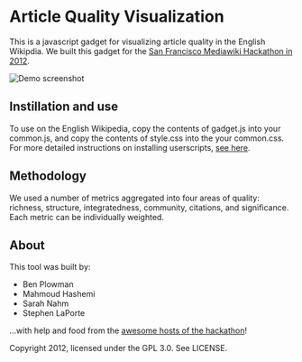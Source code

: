 # Article Quality Visualization
This is a javascript gadget for visualizing article quality in the English Wikipdia. We built this gadget for the [San Francisco Mediawiki Hackathon in 2012](https://www.mediawiki.org/wiki/January_2012_San_Francisco_Hackathon "SF Mediawiki Hackathon").

![Demo screenshot](/slaporte/qualityvis/raw/master/screen.png)

## Instillation and use
To use on the English Wikipedia, copy the contents of gadget.js into your common.js, and copy the contents of style.css into the your common.css. For more detailed instructions on installing userscripts, [see here](http://en.wikipedia.org/wiki/Wikipedia:WikiProject_User_scripts/Scripts#Installing "more info").

## Methodology
We used a number of metrics aggregated into four areas of quality: richness, structure, integratedness, community, citations, and significance. Each metric can be individually weighted.

## About
This tool was built by:

+ Ben Plowman
+ Mahmoud Hashemi
+ Sarah Nahm
+ Stephen LaPorte

...with help and food from the [awesome hosts of the hackathon](https://www.mediawiki.org/wiki/Hackathon)!

Copyright 2012, licensed under the GPL 3.0. See LICENSE.
